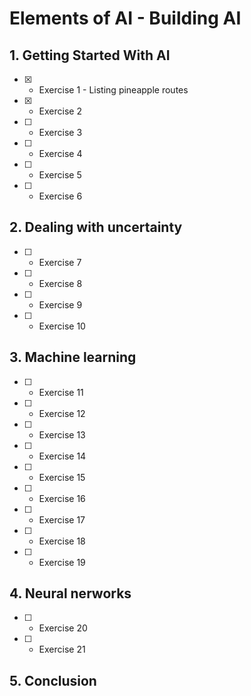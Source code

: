 # Elements of AI - Building AI

## 1. Getting Started With AI

- [x] - Exercise 1 - Listing pineapple routes
- [x] - Exercise 2
- [ ] - Exercise 3
- [ ] - Exercise 4
- [ ] - Exercise 5
- [ ] - Exercise 6

## 2. Dealing with uncertainty

- [ ] - Exercise 7
- [ ] - Exercise 8
- [ ] - Exercise 9
- [ ] - Exercise 10

## 3. Machine learning

- [ ] - Exercise 11
- [ ] - Exercise 12
- [ ] - Exercise 13
- [ ] - Exercise 14
- [ ] - Exercise 15
- [ ] - Exercise 16
- [ ] - Exercise 17
- [ ] - Exercise 18
- [ ] - Exercise 19

## 4. Neural nerworks

- [ ] - Exercise 20
- [ ] - Exercise 21

## 5. Conclusion
